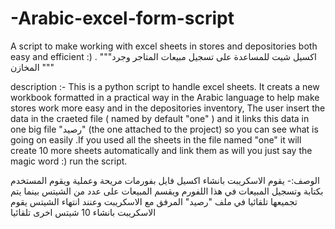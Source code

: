 # -Arabic-excel-form-script
A script to make working with excel sheets in stores and depositories both easy and efficient  :) .
"""اكسيل شيت للمساعدة على تسجيل مبيعات المتاجر وجرد المخازن """


description :- 
This is a python script to handle excel sheets. It creats a new workbook formatted in a practical way in the Arabic language to help make stores work more easy and in the depositories inventory, The user insert the data in the craeted file ( named by default "one" ) and it links this data in one big file "رصيد" (the one attached to the project) so you can see what is going on easily .If you used all the sheets in the file named "one" it will create 10 more sheets automatically and link them as will you just say the magic word :) run the script. 

الوصف:-
يقوم الاسكريبت بانشاء اكسيل فايل بفورمات مريحة وعملية ويقوم المستخدم بكتابة وتسجيل المبيعات في هذا اللفورم ويقسم المبيعات على عدد من الشيتس بينما يتم تجميعها تلقائيا في ملف "رصيد" المرفق مع الاسكريبت وعنند انتهاء الشيتس يقوم الاسكريبت بانشاء 10 شيتس اخرى تلقائيا 
